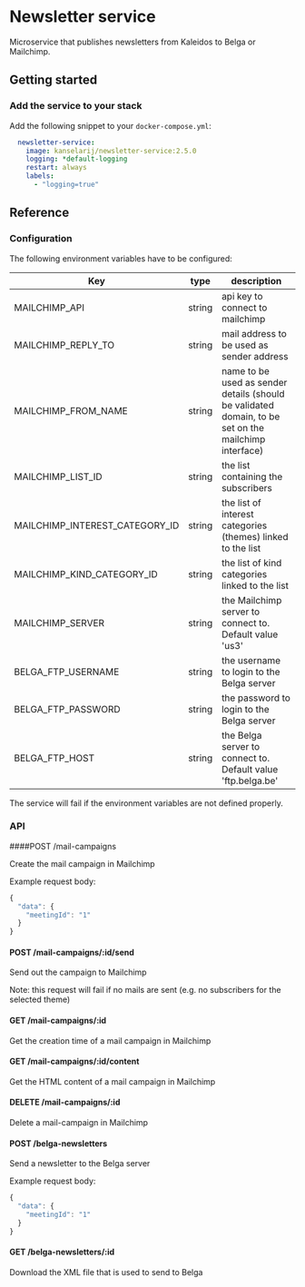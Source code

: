 # Newsletter service
Microservice that publishes newsletters from Kaleidos to Belga or Mailchimp.

## Getting started
### Add the service to your stack
Add the following snippet to your `docker-compose.yml`:
```yml
  newsletter-service:
    image: kanselarij/newsletter-service:2.5.0
    logging: *default-logging
    restart: always
    labels:
      - "logging=true"
```
## Reference
### Configuration

The following environment variables have to be configured:

| Key                            | type   | description                                                  |
|--------------------------------|--------|--------------------------------------------------------------|
| MAILCHIMP_API                  | string | api key to connect to mailchimp                              |
| MAILCHIMP_REPLY_TO             | string | mail address to be used as sender address                    |
| MAILCHIMP_FROM_NAME            | string | name to be used as sender details (should be validated domain, to be set on the mailchimp interface)                             |
| MAILCHIMP_LIST_ID              | string | the list containing the subscribers                          |
| MAILCHIMP_INTEREST_CATEGORY_ID | string | the list of interest categories (themes) linked to the list  |
| MAILCHIMP_KIND_CATEGORY_ID     | string | the list of kind categories linked to the list               |
| MAILCHIMP_SERVER               | string | the Mailchimp server to connect to. Default value 'us3'      |
| BELGA_FTP_USERNAME             | string | the username to login to the Belga server                    |
| BELGA_FTP_PASSWORD             | string | the password to login to the Belga server                    |
| BELGA_FTP_HOST                 | string | the Belga server to connect to. Default value 'ftp.belga.be' |

The service will fail if the environment variables are not defined properly.

### API

####POST /mail-campaigns

Create the mail campaign in Mailchimp

Example request body:
```javascript
{
  "data": {
    "meetingId": "1"
  }
}
```
#### POST /mail-campaigns/:id/send

Send out the campaign to Mailchimp

Note: this request will fail if no mails are sent (e.g. no subscribers for the selected theme)

#### GET /mail-campaigns/:id

Get the creation time of a mail campaign in Mailchimp

#### GET /mail-campaigns/:id/content

Get the HTML content of a mail campaign in Mailchimp

#### DELETE /mail-campaigns/:id

Delete a mail-campaign in Mailchimp

#### POST /belga-newsletters

Send a newsletter to the Belga server

Example request body:
```javascript
{
  "data": {
    "meetingId": "1"
  }
}
```

#### GET /belga-newsletters/:id

Download the XML file that is used to send to Belga
